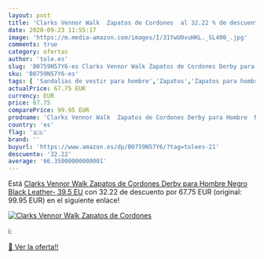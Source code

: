 ```yaml
---
layout: post
title: 'Clarks Vennor Walk  Zapatos de Cordones  al 32.22 % de descuento'
date: 2020-09-23 11:55:17
image: 'https://m.media-amazon.com/images/I/31YwU0vuHKL._SL400_.jpg'
comments: true
category: ofertas
author: 'tole.es'
slug: 'B0759N57Y6-es Clarks Vennor Walk Zapatos de Cordones Derby para Hombre...'
sku: 'B0759N57Y6-es'
tags: [ 'Sandalias de vestir para hombre','Zapatos','Zapatos para hombre','Zapatos y complementos','zapatos', ]
actualPrice: 67.75 EUR
currency: EUR
price: 67.75
comparePrice: 99.95 EUR
prodname: 'Clarks Vennor Walk  Zapatos de Cordones Derby para Hombre  Negro  Black Leather-   39.5 EU'
country: 'es'
flag: '🇪🇸'
brand: ''
buyurl: 'https://www.amazon.es/dp/B0759N57Y6/?tag=tolees-21'
descuento: '32.22'
average: '66.35000000000001'
---
```


Está [Clarks Vennor Walk  Zapatos de Cordones Derby para Hombre  Negro  Black Leather-   39.5 EU](https://www.amazon.es/dp/B0759N57Y6/?tag=tolees-21) con 32.22 de descuento por 67.75 EUR (original: 99.95 EUR) en el siguiente enlace!

[![Clarks Vennor Walk  Zapatos de Cordones ](https://m.media-amazon.com/images/I/31YwU0vuHKL._SL400_.jpg)](https://www.amazon.es/dp/B0759N57Y6/?tag=tolees-21)

ℹ️:


[🛒 Ver la oferta!!](https://www.amazon.es/dp/B0759N57Y6/?tag=tolees-21)
